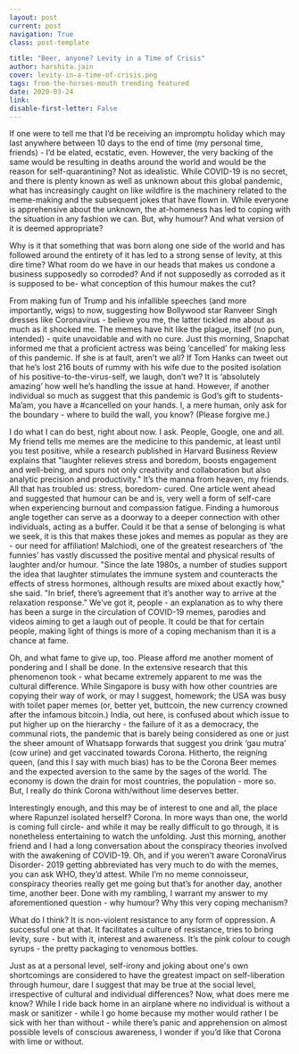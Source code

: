 ```yaml
---
layout: post
current: post
navigation: True
class: post-template

title: "Beer, anyone? Levity in a Time of Crisis"
author: harshita.jain
cover: levity-in-a-time-of-crisis.png
tags: from-the-horses-mouth trending featured
date: 2020-03-24
link:
disable-first-letter: False
---
```

If one were to tell me that I’d be receiving an impromptu holiday which may last anywhere between 10 days to the end of time (my personal time, friends) - I’d be elated, ecstatic, even. However, the very backing of the same would be resulting in deaths around the world and would be the reason for self-quarantining? Not as idealistic. While COVID-19 is no secret, and there is plenty known as well as unknown about this global pandemic, what has increasingly caught on like wildfire is the machinery related to the meme-making and the subsequent jokes that have flown in. While everyone is apprehensive about the unknown, the at-homeness has led to coping with the situation in any fashion we can. But, why humour? And what version of it is deemed appropriate?

Why is it that something that was born along one side of the world and has followed around the entirety of it has led to a strong sense of levity, at this dire time? What room do we have in our heads that makes us condone a business supposedly so corroded? And if not supposedly as corroded as it is supposed to be- what conception of this humour makes the cut?

From making fun of Trump and his infallible speeches (and more importantly, wigs) to now, suggesting how Bollywood star Ranveer Singh dresses like Coronavirus - believe you me, the latter tickled me about as much as it shocked me. The memes have hit like the plague, itself (no pun, intended) - quite unavoidable and with no cure. Just this morning, Snapchat informed me that a proficient actress was being ‘cancelled’ for making less of this pandemic. If she is at fault, aren’t we all? If Tom Hanks can tweet out that he’s lost 216 bouts of rummy with his wife due to the posited isolation of his positive-to-the-virus-self, we laugh, don’t we? It is ‘absolutely amazing’ how well he’s handling the issue at hand. However, if another individual so much as suggest that this pandemic is God’s gift to students- Ma’am, you have a #cancelled on your hands. I, a mere human, only ask for the boundary - where to build the wall, you know? (Please forgive me.)

I do what I can do best, right about now. I ask. People, Google, one and all. My friend tells me memes are the medicine to this pandemic, at least until you test positive, while a research published in ​Harvard Business Review explains that "laughter relieves stress and boredom, boosts engagement and well-being, and spurs not only creativity and collaboration but also analytic precision and productivity." It’s the manna from heaven, my friends. All that has troubled us: stress, boredom- cured. One article went ahead and suggested that humour can be and is, very well a form of self-care when experiencing burnout and compassion fatigue. Finding a humorous angle together can serve as a doorway to a deeper connection with other individuals, acting as a buffer. Could it be that a sense of belonging is what we seek, it is this that makes these jokes and memes as popular as they are - our need for affiliation! ​Malchiodi, one of the greatest researchers of ‘the funnies’ has vastly discussed the positive mental and physical results of laughter and/or humour. "Since the late 1980s, a number of studies support the idea that laughter stimulates the immune system and counteracts the effects of stress ​hormones, although results are mixed about exactly how," she said. "In brief, there’s agreement that it’s another way to arrive at the relaxation response.” ​We’ve got it, people - an explanation as to why there has been a surge in the circulation of COVID-19 memes, parodies and videos aiming to get a laugh out of people. It could be that for certain people, making light of things is more of a coping mechanism than it is a chance at fame.

Oh, and what fame to give up, too. Please afford me another moment of pondering and I shall be done. In the extensive research that this phenomenon took - what became extremely apparent to me was the cultural difference. While Singapore is busy with how other countries are copying their way of work, or may I suggest, homework; the USA was busy with toilet paper memes (or, better yet, buttcoin, the new currency crowned after the infamous bitcoin.) India, out here, is confused about which issue to put higher up on the hierarchy - the failure of it as a democracy, the communal riots, the pandemic that is barely being considered as one or just the sheer amount of Whatsapp forwards that suggest you drink ‘gau mutra’ (cow urine) and get vaccinated towards Corona. Hitherto, the reigning queen, (and this I say with much bias) has to be the Corona Beer memes and the expected aversion to the same by the sages of the world. The economy is down the drain for most countries, the population - more so. But, I really do think Corona with/without lime deserves better.

Interestingly enough, and this may be of interest to one and all, the place where Rapunzel isolated herself? Corona. In more ways than one, the world is coming full circle- and while it may be really difficult to go through, it is nonetheless entertaining to watch the unfolding. Just this morning, another friend and I had a long conversation about the conspiracy theories involved with the awakening of COVID-19. Oh, and if you weren’t aware CoronaVirus Disorder- 2019 getting abbreviated has very much to do with the memes, you can ask WHO, they’d attest. While I’m no meme connoisseur, conspiracy theories really get me going but that’s for another day, another time, another beer. Done with my rambling, I warrant my answer to my aforementioned question - why humour? Why this very coping mechanism?

What do I think? It is non-violent resistance to any form of oppression. A successful one at that. It facilitates a culture of resistance, tries to bring levity, sure - but with it, interest and awareness. It’s the pink colour to cough syrups - the pretty packaging to venomous bottles.

Just as ​at a personal level, self-irony and joking about one's own shortcomings are considered to have the greatest impact on self-liberation through humour, dare I suggest that may be true at the social level, irrespective of cultural and individual differences? Now, what does mere me know? While I ride back home in an airplane where no individual is without a mask or sanitizer - while I go home because my mother would rather I be sick with her than without - while there’s panic and apprehension on almost possible levels of conscious awareness, I wonder if you’d like that Corona with lime or without.
